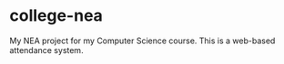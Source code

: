 # college-nea
My NEA project for my Computer Science course. This is a web-based attendance system.
